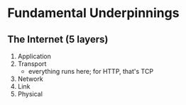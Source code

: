 # Fundamental Underpinnings

## The Internet (5 layers)

1. Application
1. Transport
    * everything runs here; for HTTP, that's TCP
1. Network
1. Link
1. Physical
